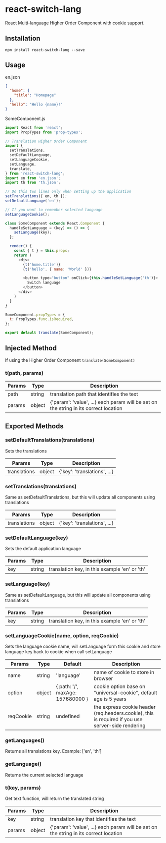 # react-switch-lang

React Multi-language Higher Order Component with cookie support.

## Installation

`npm install react-switch-lang --save`

## Usage

en.json
```json
{
  "home": {
    "title": "Homepage"
  },
  "hello": "Hello {name}!"
}
```

SomeComponent.js
```javascript
import React from 'react';
import PropTypes from 'prop-types';

// Translation Higher Order Component
import {
  setTranslations,
  setDefaultLanguage,
  setLanguageCookie,
  setLanguage,
  translate,
} from 'react-switch-lang';
import en from 'en.json';
import th from 'th.json';

// Do this two lines only when setting up the application
setTranslations({ en, th });
setDefaultLanguage('en');

// If you want to remember selected language
setLanguageCookie();

class SomeComponent extends React.Component {
  handleSetLanguage = (key) => () => {
    setLanguage(key);
  };

  render() {
    const { t } = this.props;
    return (
      <div>
        {t('home.title')}
        {t('hello', { name: 'World' })}

        <button type="button" onClick={this.handleSetLanguage('th')}>
          Switch language
        </button>
      </div>
    )
  }
}

SomeComponent.propTypes = {
  t: PropTypes.func.isRequired,
};

export default translate(SomeComponent);

```

## Injected Method

If using the Higher Order Component `translate(SomeComponent)`

### t(path, params)

Params | Type   | Description
------ | ------ | ------------------------------------------------------------------------------------
path   | string | translation path that identifies the text
params | object | {'param': 'value', ...} each param will be set on the string in its correct location

## Exported Methods

### setDefaultTranslations(translations)

Sets the translations

Params       | Type   | Description
------------ | ------ | ----------------------------
translations | object | {'key': 'translations', ...}

### setTranslations(translations)

Same as setDefaultTranslations, but this will update all components using translations

Params       | Type   | Description
------------ | ------ | ----------------------------
translations | object | {'key': 'translations', ...}

### setDefaultLanguage(key)

Sets the default application language

Params | Type   | Description
------ | ------ | ---------------------------------------------
key    | string | translation key, in this example 'en' or 'th'

### setLanguage(key)

Same as setDefaultLanguage, but this will update all components using translations

Params | Type   | Description
------ | ------ | ---------------------------------------------
key    | string | translation key, in this example 'en' or 'th'

### setLanguageCookie(name, option, reqCookie)

Sets the language cookie name, will setLanguage form this cookie and store language key back to cookie when call setLanguage

Params | Type   | Default | Description
------ | ------ | ------ | ---------------------------------------------
name    | string | 'language' | name of cookie to store in browser
option   | object | { path: '/', maxAge: 157680000 } | cookie option base on "universal-cookie", default age is 5 years
reqCookie   | string | undefined | the express cookie header (req.headers.cookie), this is required if you use server-side rendering

### getLanguages()

Returns all translations key. Example: ['en', 'th']

### getLanguage()

Returns the current selected language

### t(key, params)

Get text function, will return the translated string

Params | Type   | Description
------ | ------ | ------------------------------------------------------------------------------------
key    | string | translation key that identifies the text
params | object | {'param': 'value', ...} each param will be set on the string in its correct location
